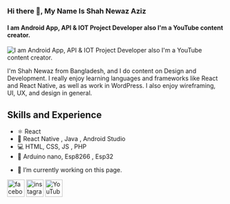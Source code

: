 ### Hi there 👋, My Name Is Shah Newaz Aziz
#### I am Android App, API & IOT Project Developer also I'm a YouTube content creator.
![I am Android App, API & IOT Project Developer also I'm a YouTube content creator.](https://i9.ytimg.com/vi_webp/M36fdeIfIdM/sddefault.webp?time=1618571100000&sqp=CNze5YMG&rs=AOn4CLA3H6HS9Gh-N-N1Fc-e5mzs8QJvww)

I'm Shah Newaz from Bangladesh, and I do content on Design and Development. I really enjoy learning languages and frameworks like React and React Native, as well as work in WordPress. I also enjoy wireframing, UI, UX, and design in general.

## Skills and Experience
* ⚛ React
* 📱 React Native , Java , Android Studio
* 💻 HTML, CSS, JS , PHP
* 🔅 Arduino nano, Esp8266 , Esp32

- 🔭 I’m currently working on this page. 



[<img src='https://cdn.jsdelivr.net/npm/simple-icons@3.0.1/icons/facebook.svg' alt='facebook' height='40'>](https://www.facebook.com/https://www.facebook.com/shahnewaz2018/)  [<img src='https://cdn.jsdelivr.net/npm/simple-icons@3.0.1/icons/instagram.svg' alt='instagram' height='40'>](https://www.instagram.com/https://www.instagram.com/shah_newaz18//)  [<img src='https://cdn.jsdelivr.net/npm/simple-icons@3.0.1/icons/youtube.svg' alt='YouTube' height='40'>](https://www.youtube.com/channel/https://www.youtube.com/channel/UCVf2-y6gsszWuDPiYB34FVA)  

